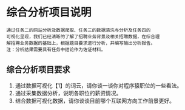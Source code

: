 # 综合分析项目说明
```
通过任务二的网站分析及数据爬取、任务三的数据清洗与分析及任务四的
可视化呈现，我们已经清晰的了解了招聘业务背景及相关招聘数据，在综合理
解招聘业务数据的基础上，根据题目要求进行分析，并编写输出分析报告。
注：分析结果需要具有任务中结论作为佐证材料。
```
## 综合分析项目要求
1. 通过数据可视化【1】的词云，请你谈一谈你对程序猿职位的一些看法。
2. 通过采集数据分析，说明各职位的薪资情况。
3. 结合数据可视化数据，请你谈谈目前哪个互联网方向工作前景更好。